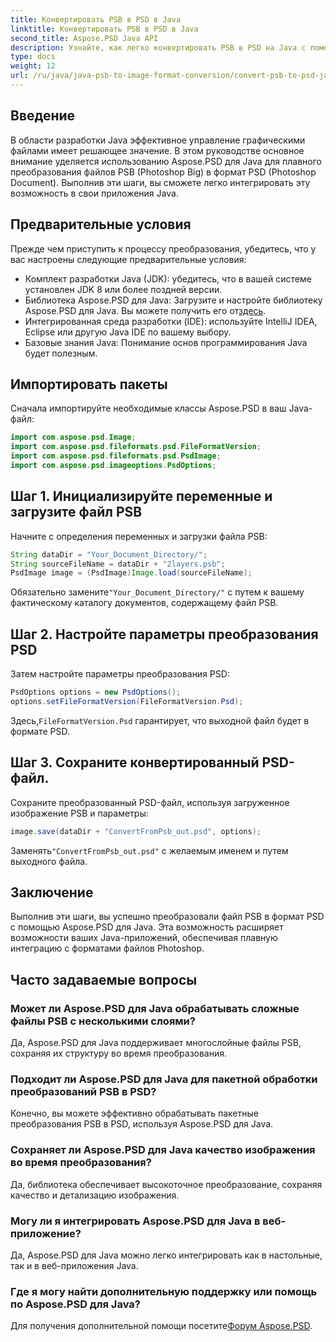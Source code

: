 ```yaml
---
title: Конвертировать PSB в PSD в Java
linktitle: Конвертировать PSB в PSD в Java
second_title: Aspose.PSD Java API
description: Узнайте, как легко конвертировать PSB в PSD на Java с помощью Aspose.PSD, улучшая управление графическими файлами в ваших приложениях.
type: docs
weight: 12
url: /ru/java/java-psb-to-image-format-conversion/convert-psb-to-psd-java/
---
```

## Введение
В области разработки Java эффективное управление графическими файлами имеет решающее значение. В этом руководстве основное внимание уделяется использованию Aspose.PSD для Java для плавного преобразования файлов PSB (Photoshop Big) в формат PSD (Photoshop Document). Выполнив эти шаги, вы сможете легко интегрировать эту возможность в свои приложения Java.
## Предварительные условия
Прежде чем приступить к процессу преобразования, убедитесь, что у вас настроены следующие предварительные условия:
- Комплект разработки Java (JDK): убедитесь, что в вашей системе установлен JDK 8 или более поздней версии.
-  Библиотека Aspose.PSD для Java: Загрузите и настройте библиотеку Aspose.PSD для Java. Вы можете получить его от[здесь](https://releases.aspose.com/psd/java/).
- Интегрированная среда разработки (IDE): используйте IntelliJ IDEA, Eclipse или другую Java IDE по вашему выбору.
- Базовые знания Java: Понимание основ программирования Java будет полезным.
## Импортировать пакеты
Сначала импортируйте необходимые классы Aspose.PSD в ваш Java-файл:
```java
import com.aspose.psd.Image;
import com.aspose.psd.fileformats.psd.FileFormatVersion;
import com.aspose.psd.fileformats.psd.PsdImage;
import com.aspose.psd.imageoptions.PsdOptions;
```
## Шаг 1. Инициализируйте переменные и загрузите файл PSB
Начните с определения переменных и загрузки файла PSB:
```java
String dataDir = "Your_Document_Directory/";
String sourceFileName = dataDir + "2layers.psb";
PsdImage image = (PsdImage)Image.load(sourceFileName);
```
 Обязательно замените`"Your_Document_Directory/"` с путем к вашему фактическому каталогу документов, содержащему файл PSB.
## Шаг 2. Настройте параметры преобразования PSD
Затем настройте параметры преобразования PSD:
```java
PsdOptions options = new PsdOptions();
options.setFileFormatVersion(FileFormatVersion.Psd);
```
 Здесь,`FileFormatVersion.Psd` гарантирует, что выходной файл будет в формате PSD.
## Шаг 3. Сохраните конвертированный PSD-файл.
Сохраните преобразованный PSD-файл, используя загруженное изображение PSB и параметры:
```java
image.save(dataDir + "ConvertFromPsb_out.psd", options);
```
 Заменять`"ConvertFromPsb_out.psd"` с желаемым именем и путем выходного файла.

## Заключение
Выполнив эти шаги, вы успешно преобразовали файл PSB в формат PSD с помощью Aspose.PSD для Java. Эта возможность расширяет возможности ваших Java-приложений, обеспечивая плавную интеграцию с форматами файлов Photoshop.
## Часто задаваемые вопросы
### Может ли Aspose.PSD для Java обрабатывать сложные файлы PSB с несколькими слоями?
Да, Aspose.PSD для Java поддерживает многослойные файлы PSB, сохраняя их структуру во время преобразования.
### Подходит ли Aspose.PSD для Java для пакетной обработки преобразований PSB в PSD?
Конечно, вы можете эффективно обрабатывать пакетные преобразования PSB в PSD, используя Aspose.PSD для Java.
### Сохраняет ли Aspose.PSD для Java качество изображения во время преобразования?
Да, библиотека обеспечивает высокоточное преобразование, сохраняя качество и детализацию изображения.
### Могу ли я интегрировать Aspose.PSD для Java в веб-приложение?
Да, Aspose.PSD для Java можно легко интегрировать как в настольные, так и в веб-приложения Java.
### Где я могу найти дополнительную поддержку или помощь по Aspose.PSD для Java?
 Для получения дополнительной помощи посетите[Форум Aspose.PSD](https://forum.aspose.com/c/psd/34).